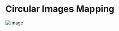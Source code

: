 # Circular Images Mapping

![image](https://user-images.githubusercontent.com/74860406/208242426-b58abd80-f459-4e9b-ae55-d5c7a49cdf69.png)
